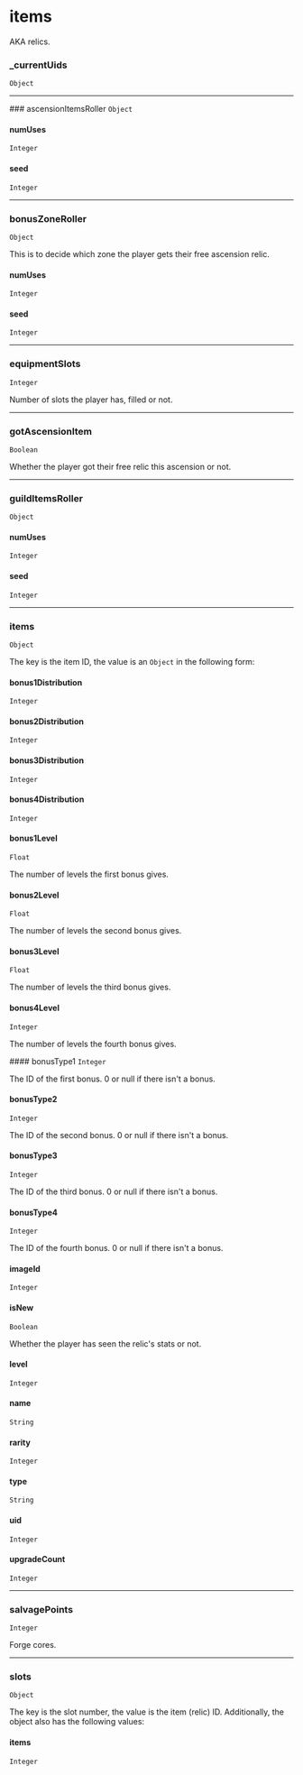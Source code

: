 # items

AKA relics.

### _currentUids
`Object`

---

### ascensionItemsRoller
`Object`

#### numUses
`Integer`

#### seed
`Integer`

---

### bonusZoneRoller
`Object`

This is to decide which zone the player gets their free ascension relic.

#### numUses
`Integer`

#### seed
`Integer`

---

### equipmentSlots
`Integer`

Number of slots the player has, filled or not.

---

### gotAscensionItem
`Boolean`

Whether the player got their free relic this ascension or not.

---

### guildItemsRoller
`Object`

#### numUses
`Integer`

#### seed
`Integer`

---

### items
`Object`

The key is the item ID, the value is an `Object` in the following form:

#### bonus1Distribution
`Integer`

#### bonus2Distribution
`Integer`

#### bonus3Distribution
`Integer`

#### bonus4Distribution
`Integer`

#### bonus1Level
`Float`

The number of levels the first bonus gives.

#### bonus2Level
`Float`

The number of levels the second bonus gives.

#### bonus3Level
`Float`

The number of levels the third bonus gives.

#### bonus4Level
`Integer`

The number of levels the fourth bonus gives.

#### bonusType1
`Integer`

The ID of the first bonus. 0 or null if there isn't a bonus.

#### bonusType2
`Integer`

The ID of the second bonus. 0 or null if there isn't a bonus.

#### bonusType3
`Integer`

The ID of the third bonus. 0 or null if there isn't a bonus.

#### bonusType4
`Integer`

The ID of the fourth bonus. 0 or null if there isn't a bonus.

#### imageId
`Integer`

#### isNew
`Boolean`

Whether the player has seen the relic's stats or not.

#### level
`Integer`

#### name
`String`

#### rarity
`Integer`

#### type
`String`

#### uid
`Integer`

#### upgradeCount
`Integer`

---

### salvagePoints
`Integer`

Forge cores.

---

### slots
`Object`

The key is the slot number, the value is the item (relic) ID. Additionally, the object also has the following values:

#### items
`Integer`
